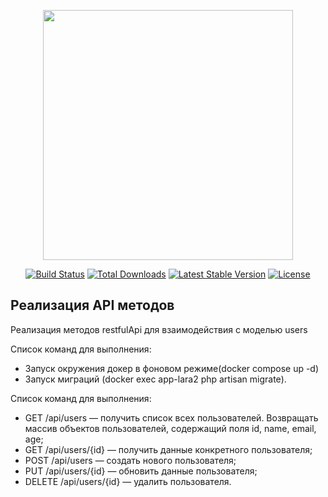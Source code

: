 <p align="center"><a href="https://laravel.com" target="_blank"><img src="https://raw.githubusercontent.com/laravel/art/master/logo-lockup/5%20SVG/2%20CMYK/1%20Full%20Color/laravel-logolockup-cmyk-red.svg" width="400"></a></p>

<p align="center">
<a href="https://travis-ci.org/laravel/framework"><img src="https://travis-ci.org/laravel/framework.svg" alt="Build Status"></a>
<a href="https://packagist.org/packages/laravel/framework"><img src="https://img.shields.io/packagist/dt/laravel/framework" alt="Total Downloads"></a>
<a href="https://packagist.org/packages/laravel/framework"><img src="https://img.shields.io/packagist/v/laravel/framework" alt="Latest Stable Version"></a>
<a href="https://packagist.org/packages/laravel/framework"><img src="https://img.shields.io/packagist/l/laravel/framework" alt="License"></a>
</p>

## Реализация API методов

Реализация методов restfulApi для взаимодействия с моделью users

Список команд для выполнения:
- Запуск окружения докер в фоновом режиме(docker compose up -d)
- Запуск миграций (docker exec app-lara2 php artisan migrate).

Список команд для выполнения:
- GET /api/users — получить список всех пользователей.
Возвращать массив объектов пользователей, содержащий
поля id, name, email, age;
- GET /api/users/{id} — получить данные конкретного
пользователя;
- POST /api/users — создать нового пользователя;
- PUT /api/users/{id} — обновить данные пользователя;
- DELETE /api/users/{id} — удалить пользователя.